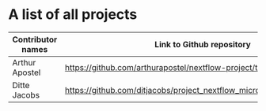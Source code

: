 # A list of all projects

| Contributor names | Link to Github repository |
| ----------------- | ------------------------- |
|  Arthur Apostel                 |  https://github.com/arthurapostel/nextflow-project/tree/master     
|  Ditte Jacobs     | https://github.com/ditjacobs/project_nextflow_microcredential/tree/main#
